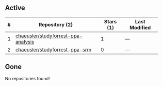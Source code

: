 ## Active
| # | Repository (2) | Stars (1) | Last Modified |
| --- | --- | --- | --- |
| 1 | [chaeusler/studyforrest-ppa-analysis](https://gin.g-node.org/chaeusler/studyforrest-ppa-analysis) | 1 | — |
| 2 | [chaeusler/studyforrest-ppa-srm](https://gin.g-node.org/chaeusler/studyforrest-ppa-srm) | 0 | — |

## Gone
No repositories found!
